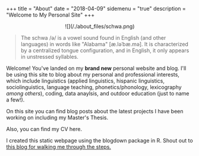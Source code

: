 +++
title = "About"
date = "2018-04-09"
sidemenu = "true"
description = "Welcome to My Personal Site"
+++

<center>
![](/./about_files/schwa.png)
</center>

> The schwa /ə/ is a vowel sound found in English (and other languages) in words like "Alabama" [æ.ləˈbæ.mə]. It is characterized by a centralized tongue configuration, and in English, it only appears in unstressed syllables.

Welcome! You've landed on my **brand new** personal website and blog. I'll be using this site to blog about my personal and professional interests, which include linguistics (applied linguistics, hispanic linguistics, sociolinguistics, language teaching, phonetics/phonology, lexicography *among others*), coding, data anaylsis, and outdoor education (just to name a few!).

On this site you can find blog posts about the latest projects I have been working on including my Master's Thesis.

Also, you can find my CV here.

I created this static webpage using the blogdown package in R. Shout out to <a href="https://notes.peter-baumgartner.net/tutorial/blogdown-tutorial-part-1/" target=blank>this blog for walking me through the steps.